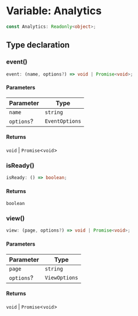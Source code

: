 # Variable: Analytics

```ts
const Analytics: Readonly<object>;
```

## Type declaration

### event()

```ts
event: (name, options?) => void | Promise<void>;
```

#### Parameters

| Parameter | Type |
| ------ | ------ |
| `name` | `string` |
| `options`? | `EventOptions` |

#### Returns

`void` \| `Promise`\<`void`\>

### isReady()

```ts
isReady: () => boolean;
```

#### Returns

`boolean`

### view()

```ts
view: (page, options?) => void | Promise<void>;
```

#### Parameters

| Parameter | Type |
| ------ | ------ |
| `page` | `string` |
| `options`? | `ViewOptions` |

#### Returns

`void` \| `Promise`\<`void`\>
